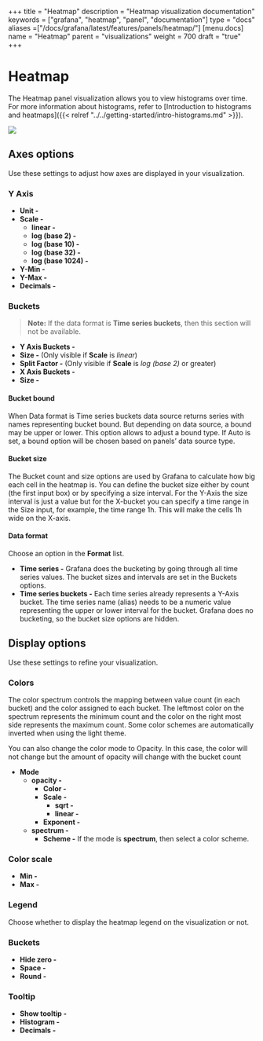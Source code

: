 +++
title = "Heatmap"
description = "Heatmap visualization documentation"
keywords = ["grafana", "heatmap", "panel", "documentation"]
type = "docs"
aliases =["/docs/grafana/latest/features/panels/heatmap/"]
[menu.docs]
name = "Heatmap"
parent = "visualizations"
weight = 700
draft = "true"
+++

# Heatmap

The Heatmap panel visualization allows you to view histograms over time. For more information about histograms, refer to [Introduction to histograms and heatmaps]({{< relref "../../getting-started/intro-histograms.md" >}}).

![](/img/docs/v43/heatmap_panel_cover.jpg)

## Axes options
Use these settings to adjust how axes are displayed in your visualization.

### Y Axis

- **Unit -**
- **Scale -**
  - **linear -**
  - **log (base 2) -**
  - **log (base 10) -**
  - **log (base 32) -**
  - **log (base 1024) -**
- **Y-Min -**
- **Y-Max -**
- **Decimals -**

### Buckets

> **Note:** If the data format is **Time series buckets**, then this section will not be available.

- **Y Axis Buckets -**
- **Size -** (Only visible if **Scale** is _linear_)
- **Split Factor -** (Only visible if **Scale** is _log (base 2)_ or greater)
- **X Axis Buckets -**
- **Size -**

#### Bucket bound

When Data format is Time series buckets data source returns series with names representing bucket bound. But depending on data source, a bound may be upper or lower. This option allows to adjust a bound type. If Auto is set, a bound option will be chosen based on panels’ data source type.

#### Bucket size

The Bucket count and size options are used by Grafana to calculate how big each cell in the heatmap is. You can define the bucket size either by count (the first input box) or by specifying a size interval. For the Y-Axis the size interval is just a value but for the X-bucket you can specify a time range in the Size input, for example, the time range 1h. This will make the cells 1h wide on the X-axis.

#### Data format

Choose an option in the **Format** list.
- **Time series -** Grafana does the bucketing by going through all time series values. The bucket sizes and intervals are set in the Buckets options.
- **Time series buckets -** Each time series already represents a Y-Axis bucket. The time series name (alias) needs to be a numeric value representing the upper or lower interval for the bucket. Grafana does no bucketing, so the bucket size options are hidden.

## Display options

Use these settings to refine your visualization.

### Colors

The color spectrum controls the mapping between value count (in each bucket) and the color assigned to each bucket. The leftmost color on the spectrum represents the minimum count and the color on the right most side represents the maximum count. Some color schemes are automatically inverted when using the light theme.

You can also change the color mode to Opacity. In this case, the color will not change but the amount of opacity will change with the bucket count

- **Mode**
  - **opacity -**
    - **Color -**
    - **Scale -**
      - **sqrt -**
      - **linear -**
    - **Exponent -**
  - **spectrum -**
    - **Scheme -** If the mode is **spectrum**, then select a color scheme.

### Color scale

- **Min -**
- **Max -**


### Legend

Choose whether to display the heatmap legend on the visualization or not.

### Buckets

- **Hide zero -**
- **Space -**
- **Round -**

### Tooltip

- **Show tooltip -**
- **Histogram -**
- **Decimals -**
